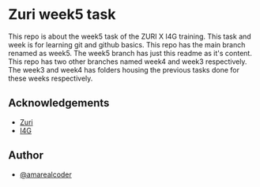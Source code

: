 
# Zuri week5 task

This repo is about the week5 task of the ZURI X I4G training. This task and week is for learning git and github basics. This repo has the main branch renamed as week5. The week5 branch has just this readme as it's content. This repo has two other branches named week4 and week3 respectively. The week3 and week4 has folders housing the previous tasks done for these weeks respectively.


## Acknowledgements

 - [Zuri](https://training.zuri.team/)
 - [I4G](https://ingressive.org/)



## Author

- [@amarealcoder](https://www.github.com/amarealcoder)


